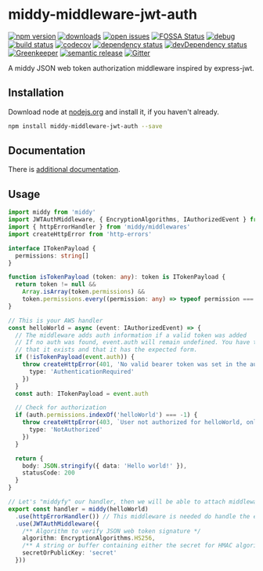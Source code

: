 # middy-middleware-jwt-auth
 [![npm version](https://badge.fury.io/js/middy-middleware-jwt-auth.svg)](https://npmjs.org/package/middy-middleware-jwt-auth)  [![downloads](https://img.shields.io/npm/dw/middy-middleware-jwt-auth.svg)](https://npmjs.org/package/middy-middleware-jwt-auth)  [![open issues](https://img.shields.io/github/issues-raw/dbartholomae/middy-middleware-jwt-auth.svg)](https://github.com/dbartholomae/middy-middleware-jwt-auth/issues)  [![FOSSA Status](https://app.fossa.io/api/projects/git%2Bgithub.com%2Fdbartholomae%2Fmiddy-middleware-jwt-auth.svg?type=shield)](https://app.fossa.io/projects/git%2Bgithub.com%2Fdbartholomae%2Fmiddy-middleware-jwt-auth?ref=badge_shield) [![debug](https://img.shields.io/badge/debug-blue.svg)](https://github.com/visionmedia/debug#readme)  [![build status](https://img.shields.io/circleci/project/github/dbartholomae/middy-middleware-jwt-auth/master.svg?style=flat)](https://circleci.com/gh/dbartholomae/workflows/middy-middleware-jwt-auth/tree/master)  [![codecov](https://codecov.io/gh/dbartholomae/middy-middleware-jwt-auth/branch/master/graph/badge.svg)](https://codecov.io/gh/dbartholomae/middy-middleware-jwt-auth)  [![dependency status](https://david-dm.org/dbartholomae/middy-middleware-jwt-auth.svg?theme=shields.io)](https://david-dm.org/dbartholomae/middy-middleware-jwt-auth)  [![devDependency status](https://david-dm.org/dbartholomae/middy-middleware-jwt-auth/dev-status.svg)](https://david-dm.org/dbartholomae/middy-middleware-jwt-auth?type=dev)  [![Greenkeeper](https://badges.greenkeeper.io/dbartholomae/middy-middleware-jwt-auth.svg)](https://greenkeeper.io/)  [![semantic release](https://img.shields.io/badge/%20%20%F0%9F%93%A6%F0%9F%9A%80-semantic--release-e10079.svg)](https://github.com/semantic-release/semantic-release#badge)  [![Gitter](https://badges.gitter.im/dbartholomae/middy-middleware-jwt-auth.svg)](https://gitter.im/middy-middleware-jwt-auth) 

A middy JSON web token authorization middleware inspired by express-jwt.

## Installation
Download node at [nodejs.org](http://nodejs.org) and install it, if you haven't already.

```sh
npm install middy-middleware-jwt-auth --save
```

## Documentation

There is [additional documentation](https://dbartholomae.github.com/middy-middleware-jwt-auth). 

## Usage

```typescript
import middy from 'middy'
import JWTAuthMiddleware, { EncryptionAlgorithms, IAuthorizedEvent } from 'middy-middleware-jwt-auth'
import { httpErrorHandler } from 'middy/middlewares'
import createHttpError from 'http-errors'

interface ITokenPayload {
  permissions: string[]
}

function isTokenPayload (token: any): token is ITokenPayload {
  return token != null &&
    Array.isArray(token.permissions) &&
    token.permissions.every((permission: any) => typeof permission === 'string')
}

// This is your AWS handler
const helloWorld = async (event: IAuthorizedEvent) => {
  // The middleware adds auth information if a valid token was added
  // If no auth was found, event.auth will remain undefined. You have to check
  // that it exists and that it has the expected form.
  if (!isTokenPayload(event.auth)) {
    throw createHttpError(401, 'No valid bearer token was set in the authorization header', {
      type: 'AuthenticationRequired'
    })
  }
  const auth: ITokenPayload = event.auth

  // Check for authorization
  if (auth.permissions.indexOf('helloWorld') === -1) {
    throw createHttpError(403, `User not authorized for helloWorld, only found permissions [${auth.permissions.join(', ')}]`, {
      type: 'NotAuthorized'
    })
  }

  return {
    body: JSON.stringify({ data: 'Hello world!' }),
    statusCode: 200
  }
}

// Let's "middyfy" our handler, then we will be able to attach middlewares to it
export const handler = middy(helloWorld)
  .use(httpErrorHandler()) // This middleware is needed do handle the errors thrown by the JWTAuthMiddleware
  .use(JWTAuthMiddleware({
    /** Algorithm to verify JSON web token signature */
    algorithm: EncryptionAlgorithms.HS256,
    /** A string or buffer containing either the secret for HMAC algorithms, or the PEM encoded public key for RSA and ECDSA */
    secretOrPublicKey: 'secret'
  }))
```

